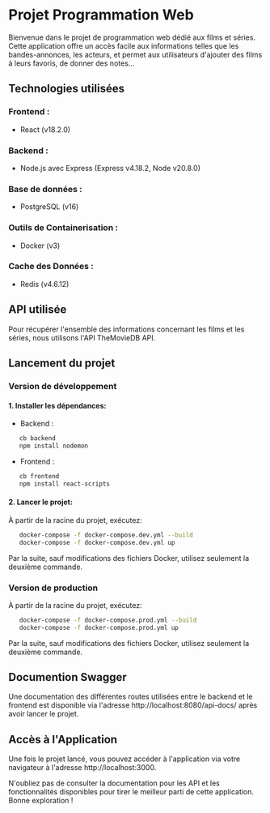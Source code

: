 
# Projet Programmation Web 

Bienvenue dans le projet de programmation web dédié aux films et séries. Cette application offre un accès facile aux informations telles que les bandes-annonces, les acteurs, et permet aux utilisateurs d'ajouter des films à leurs favoris, de donner des notes...

## Technologies utilisées

### Frontend :
   - React (v18.2.0)

### Backend :
   - Node.js avec Express (Express v4.18.2, Node v20.8.0)

### Base de données :
   - PostgreSQL (v16)

### Outils de Containerisation :
   - Docker (v3)

### Cache des Données :
   - Redis (v4.6.12)

## API utilisée
Pour récupérer l'ensemble des informations concernant les films et les séries, nous utilisons l'API TheMovieDB API.

## Lancement du projet

### Version de développement

#### 1. Installer les dépendances:
- Backend :
```bash
   cb backend
   npm install nodemon
```
- Frontend :
```bash
   cb frontend
   npm install react-scripts
```

#### 2. Lancer le projet:
À partir de la racine du projet, exécutez: 
```bash
   docker-compose -f docker-compose.dev.yml --build 
   docker-compose -f docker-compose.dev.yml up
```
Par la suite, sauf modifications des fichiers Docker, utilisez seulement la deuxième commande.

### Version de production

À partir de la racine du projet, exécutez: 
```bash
   docker-compose -f docker-compose.prod.yml --build 
   docker-compose -f docker-compose.prod.yml up
```
Par la suite, sauf modifications des fichiers Docker, utilisez seulement la deuxième commande.

## Documention Swagger
Une documentation des différentes routes utilisées entre le backend et le frontend est disponible via l'adresse http://localhost:8080/api-docs/ après avoir lancer le projet.

## Accès à l'Application

Une fois le projet lancé, vous pouvez accéder à l'application via votre navigateur à l'adresse http://localhost:3000.

N'oubliez pas de consulter la documentation pour les API et les fonctionnalités disponibles pour tirer le meilleur parti de cette application. Bonne exploration !